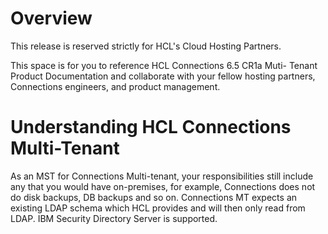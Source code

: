<?xml version="1.0" encoding="UTF-8"?>
<!DOCTYPE task PUBLIC "-//OASIS//DTD DITA Task//EN" "task.dtd">
# Overview
This release is reserved strictly for HCL's Cloud Hosting Partners.

This space is for you to reference HCL Connections 6.5 CR1a Muti- Tenant Product Documentation and collaborate with your fellow hosting partners, Connections engineers, and product management.

# Understanding HCL Connections Multi-Tenant

As an MST for Connections Multi-tenant, your responsibilities still include any that you would have on-premises, for example, Connections does not do disk backups, DB backups and so on. Connections MT expects an existing LDAP schema which HCL provides and will then only read from LDAP. IBM Security Directory Server is supported.

<?tm 1541016643182 1 HCL Connections ?>

